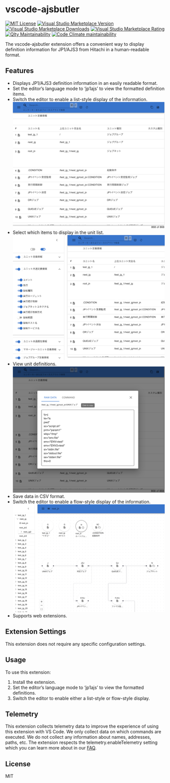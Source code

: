 # vscode-ajsbutler

[![MIT License](https://img.shields.io/badge/license-MIT-blue.svg)](LICENSE)
[![Visual Studio Marketplace Version](https://img.shields.io/visual-studio-marketplace/v/kittybbit.vscode-ajsbutler)](https://marketplace.visualstudio.com/items?itemName=kittybbit.vscode-ajsbutler)
[![Visual Studio Marketplace Downloads](https://img.shields.io/visual-studio-marketplace/d/kittybbit.vscode-ajsbutler)](https://marketplace.visualstudio.com/items?itemName=kittybbit.vscode-ajsbutler)
[![Visual Studio Marketplace Rating](https://img.shields.io/visual-studio-marketplace/stars/kittybbit.vscode-ajsbutler)](https://marketplace.visualstudio.com/items?itemName=kittybbit.vscode-ajsbutler)
[![Qlty Maintainability](https://qlty.sh/badges/0cc9e169-14e8-44d7-a0de-5c358687a18e/maintainability.svg)](https://qlty.sh/gh/kittybbit/projects/vscode-ajsbutler)
[![Code Climate maintainability](https://img.shields.io/codeclimate/maintainability/kittybbit/vscode-ajsbutler)](https://codeclimate.com/github/kittybbit/vscode-ajsbutler)

The vscode-ajsbutler extension offers a convenient way to display definition information for JP1/AJS3 from Hitachi in a human-readable format.

## Features

- Displays JP1/AJS3 definition information in an easily readable format.
- Set the editor’s language mode to ‘jp1ajs’ to view the formatted definition items.
- Switch the editor to enable a list-style display of the information.
  ![unit-list](images/unit-list.png)
- Select which items to display in the unit list.
  ![column-selector](images/column-selector.png)
- View unit definitions.
  ![unit-dialog](images/unit-dialog.png)
- Save data in CSV format.
- Switch the editor to enable a flow-style display of the information.
  ![unit-list](images/unit-flow.png)
- Supports web extensions.

## Extension Settings

This extension does not require any specific configuration settings.

## Usage

To use this extension:

1. Install the extension.
2. Set the editor’s language mode to ‘jp1ajs’ to view the formatted definitions.
3. Switch the editor to enable either a list-style or flow-style display.

## Telemetry

This extension collects telemetry data to improve the experience of using this extension with VS Code. We only collect data on which commands are executed. We do not collect any information about names, addresses, paths, etc. The extension respects the telemetry.enableTelemetry setting which you can learn more about in our [FAQ](https://code.visualstudio.com/docs/supporting/faq#_how-to-disable-telemetry-reporting).

## License

MIT
